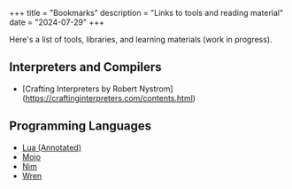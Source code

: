 +++
title = "Bookmarks"
description = "Links to tools and reading material"
date = "2024-07-29"
+++

Here's a list of tools, libraries, and learning materials (work in progress).

## Interpreters and Compilers

- [Crafting Interpreters by Robert Nystrom] (<https://craftinginterpreters.com/contents.html>)

## Programming Languages

- [Lua (Annotated)](https://stevedonovan.github.io/lua-5.1.4/)
- [Mojo](https://docs.modular.com/mojo/programming-manual.html)
- [Nim](https://nim-lang.org/documentation.html)
- [Wren](https://wren.io/)
